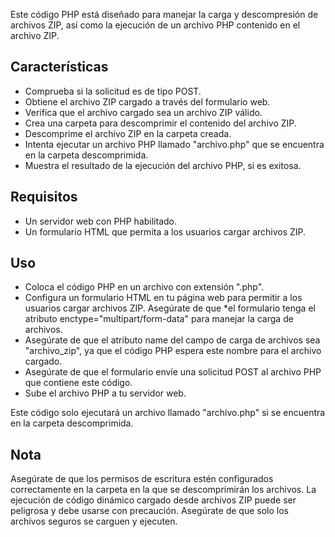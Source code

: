 Este código PHP está diseñado para manejar la carga y descompresión de archivos ZIP, así como la ejecución de un archivo PHP contenido en el archivo ZIP.

## Características

- Comprueba si la solicitud es de tipo POST.
- Obtiene el archivo ZIP cargado a través del formulario web.
- Verifica que el archivo cargado sea un archivo ZIP válido.
- Crea una carpeta para descomprimir el contenido del archivo ZIP.
- Descomprime el archivo ZIP en la carpeta creada.
- Intenta ejecutar un archivo PHP llamado "archivo.php" que se encuentra en la carpeta descomprimida.
- Muestra el resultado de la ejecución del archivo PHP, si es exitosa.

## Requisitos

- Un servidor web con PHP habilitado.
- Un formulario HTML que permita a los usuarios cargar archivos ZIP.

## Uso

- Coloca el código PHP en un archivo con extensión ".php".
- Configura un formulario HTML en tu página web para permitir a los usuarios cargar archivos ZIP. Asegúrate de que *el formulario tenga el atributo enctype="multipart/form-data" para manejar la carga de archivos.
- Asegúrate de que el atributo name del campo de carga de archivos sea "archivo_zip", ya que el código PHP espera este nombre para el archivo cargado.
- Asegúrate de que el formulario envíe una solicitud POST al archivo PHP que contiene este código.
- Sube el archivo PHP a tu servidor web.

Este código solo ejecutará un archivo llamado "archivo.php" si se encuentra en la carpeta descomprimida.

## Nota

Asegúrate de que los permisos de escritura estén configurados correctamente en la carpeta en la que se descomprimirán los archivos.
La ejecución de código dinámico cargado desde archivos ZIP puede ser peligrosa y debe usarse con precaución. Asegúrate de que solo los archivos seguros se carguen y ejecuten.
